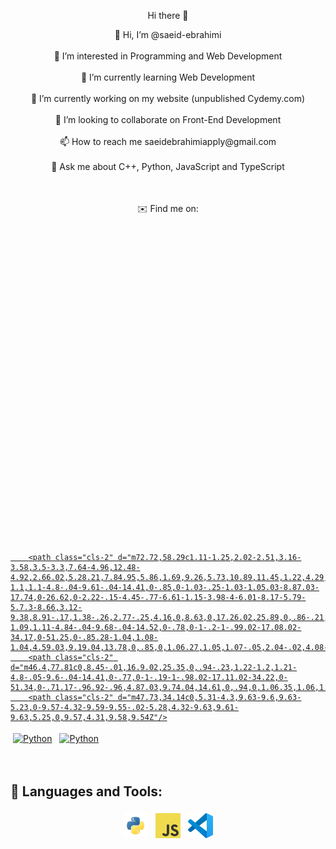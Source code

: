 <p align="center">
   Hi there 👋
</p>
<p align="center" style="margin-bottom: 2rem;">
 👋 Hi, I’m @saeid-ebrahimi <br/><br/>
👀 I’m interested in Programming and Web Development  <br/><br/>
🌱 I’m currently learning Web Development <br/><br/>
🔭 I’m currently working on my website (unpublished Cydemy.com)  <br/><br/>
💞️ I’m looking to collaborate on Front-End Development  <br><br/>
📫 How to reach me saeidebrahimiapply@gmail.com <br><br/>
💬 Ask me about C++, Python, JavaScript and TypeScript <br><br/>
</p>

<p align="center">
  ✉️ Find me on:
</p>

<p align="center">
 <a href="https://saeidebrahimi.top" target="_blank" rel="noopener noreferrer">

 </a>
 <a href="https://saeidebrahimi.xyz" target="_blank" rel="noopener noreferrer">
    <svg id="Layer_2" data-name="Layer 2" xmlns="http://www.w3.org/2000/svg" viewBox="0 0 135 135">
 
        <path class="cls-2" d="m72.72,58.29c1.11-1.25,2.02-2.51,3.16-3.58,3.5-3.3,7.64-4.96,12.48-4.92,2.66.02,5.28.21,7.84.95,5.86,1.69,9.26,5.73,10.89,11.45,1.22,4.29,1.44,8.7,1.45,13.12.02,9.32-.03,18.65,0,27.97,0,.87-.24,1.1-1.1,1.1-4.8-.04-9.61-.04-14.41,0-.85,0-1.03-.25-1.03-1.05.03-8.87.03-17.74,0-26.62,0-2.22-.15-4.45-.77-6.61-1.15-3.98-4-6.01-8.17-5.79-5.7.3-8.66,3.12-9.38,8.91-.17,1.38-.26,2.77-.25,4.16,0,8.63,0,17.26.02,25.89,0,.86-.21,1.11-1.09,1.11-4.84-.04-9.68-.04-14.52,0-.78,0-1-.2-1-.99.02-17.08.02-34.17,0-51.25,0-.85.28-1.04,1.08-1.04,4.59.03,9.19.04,13.78,0,.85,0,1.06.27,1.05,1.07-.05,2.04-.02,4.08-.02,6.13Z"/>
        <path class="cls-2" d="m46.4,77.81c0,8.45-.01,16.9.02,25.35,0,.94-.23,1.22-1.2,1.21-4.8-.05-9.6-.04-14.41,0-.77,0-1-.19-1-.98.02-17.11.02-34.22,0-51.34,0-.71.17-.96.92-.96,4.87.03,9.74.04,14.61,0,.94,0,1.06.35,1.06,1.16-.02,8.52-.01,17.04-.01,25.56Z"/>
        <path class="cls-2" d="m47.73,34.14c0,5.31-4.3,9.63-9.6,9.63-5.23,0-9.57-4.32-9.59-9.55-.02-5.28,4.32-9.63,9.61-9.63,5.25,0,9.57,4.31,9.58,9.54Z"/>

</svg></a>
 <a href="www.linkedin.com/in/saeid-ebrahimi" target="_blank" rel="noopener noreferrer"> <img src="https://cdn.jsdelivr.net/npm/simple-icons@v3/icons/linkedin.svg" alt="Python" height="40" style="vertical-align:top; margin:4px"></a>
 <a href="mailto:saeidebrahimiapply@gmail.com"> <img src="https://cdn.jsdelivr.net/npm/simple-icons@v3/icons/gmail.svg" alt="Python" height="40" style="vertical-align:top; margin:4px"></a>
</p>

<br />

## 🧰 Languages and Tools:
<p align="center">
<img src="https://raw.githubusercontent.com/github/explore/80688e429a7d4ef2fca1e82350fe8e3517d3494d/topics/python/python.png" alt="Python" height="40" style="vertical-align:top; margin:4px">
<img src="https://raw.githubusercontent.com/github/explore/80688e429a7d4ef2fca1e82350fe8e3517d3494d/topics/javascript/javascript.png" alt="Javascript" height="40" style="vertical-align:top; margin:4px">
<img src="https://raw.githubusercontent.com/github/explore/80688e429a7d4ef2fca1e82350fe8e3517d3494d/topics/visual-studio-code/visual-studio-code.png" alt="VS Code" height="40" style="vertical-align:top; margin:4px">
</p>
